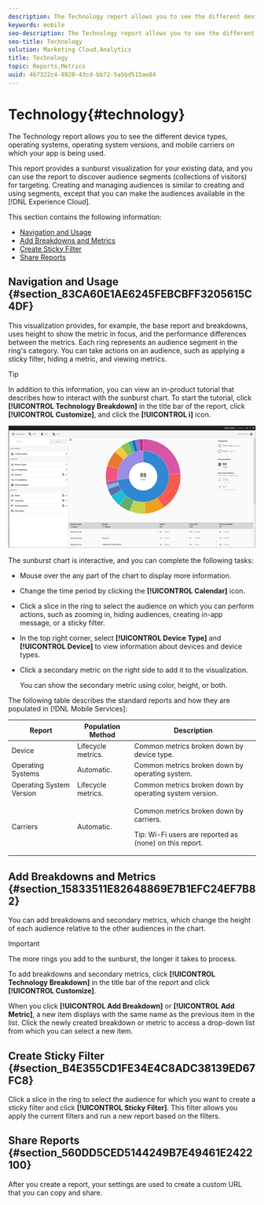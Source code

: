 ```yaml
---
description: The Technology report allows you to see the different device types, operating systems, operating system versions, and mobile carriers on which your app is being used.
keywords: mobile
seo-description: The Technology report allows you to see the different device types, operating systems, operating system versions, and mobile carriers on which your app is being used.
seo-title: Technology
solution: Marketing Cloud,Analytics
title: Technology
topic: Reports,Metrics
uuid: 4b7322c4-8920-43cd-bb72-5a5bd515ae84
---
```


# Technology{#technology}

The Technology report allows you to see the different device types, operating systems, operating system versions, and mobile carriers on which your app is being used.

This report provides a sunburst visualization for your existing data, and you can use the report to discover audience segments (collections of visitors) for targeting. Creating and managing audiences is similar to creating and using segments, except that you can make the audiences available in the [!DNL Experience Cloud].

This section contains the following information:

* [Navigation and Usage](../usage/reports-technology.md#section_83CA60E1AE6245FEBCBFF3205615C4DF) 
* [Add Breakdowns and Metrics](../usage/reports-technology.md#section_15833511E82648869E7B1EFC24EF7B82) 
* [Create Sticky Filter](../usage/reports-technology.md#section_B4E355CD1FE34E4C8ADC38139ED67FC8) 
* [Share Reports](../usage/reports-technology.md#section_560DD5CED5144249B7E49461E2422100)

## Navigation and Usage {#section_83CA60E1AE6245FEBCBFF3205615C4DF}

This visualization provides, for example, the base report and breakdowns, uses height to show the metric in focus, and the performance differences between the metrics. Each ring represents an audience segment in the ring's category. You can take actions on an audience, such as applying a sticky filter, hiding a metric, and viewing metrics.

>[!TIP]
>
>In addition to this information, you can view an in-product tutorial that describes how to interact with the sunburst chart. To start the tutorial, click **[!UICONTROL Technology Breakdown]** in the title bar of the report, click **[!UICONTROL Customize]**, and click the **[!UICONTROL i]** icon.

![](assets/report_technology.png)

The sunburst chart is interactive, and you can complete the following tasks:

* Mouse over the any part of the chart to display more information. 
* Change the time period by clicking the **[!UICONTROL Calendar]** icon. 
* Click a slice in the ring to select the audience on which you can perform actions, such as zooming in, hiding audiences, creating in-app message, or a sticky filter. 
* In the top right corner, select **[!UICONTROL Device Type]** and **[!UICONTROL Device]** to view information about devices and device types. 

* Click a secondary metric on the right side to add it to the visualization.

  You can show the secondary metric using color, height, or both.

The following table describes the standard reports and how they are populated in [!DNL Mobile Services]: 

<table id="table_99DDCAE4993C4C579842D4CE4FC57555"> 
 <thead> 
  <tr> 
   <th colname="col1" class="entry"> Report </th> 
   <th colname="col2" class="entry"> Population Method </th> 
   <th colname="col3" class="entry"> Description </th> 
  </tr> 
 </thead>
 <tbody> 
  <tr> 
   <td colname="col1"> Device </td> 
   <td colname="col2"> Lifecycle metrics. </td> 
   <td colname="col3"> Common metrics broken down by device type. </td> 
  </tr> 
  <tr> 
   <td colname="col1"> Operating Systems </td> 
   <td colname="col2"> Automatic. </td> 
   <td colname="col3"> Common metrics broken down by operating system. </td> 
  </tr> 
  <tr> 
   <td colname="col1"> Operating System Version </td> 
   <td colname="col2"> Lifecycle metrics. </td> 
   <td colname="col3"> Common metrics broken down by operating system version. </td> 
  </tr> 
  <tr> 
   <td colname="col1"> Carriers </td> 
   <td colname="col2"> Automatic. </td> 
   <td colname="col3"> <p>Common metrics broken down by carriers. </p> <p>Tip: Wi-Fi users are reported as <span class="codeph"> (none)</span> on this report. </p> </td> 
  </tr> 
 </tbody> 
</table>

## Add Breakdowns and Metrics {#section_15833511E82648869E7B1EFC24EF7B82}

You can add breakdowns and secondary metrics, which change the height of each audience relative to the other audiences in the chart.

>[!IMPORTANT]
>
>The more rings you add to the sunburst, the longer it takes to process.

To add breakdowns and secondary metrics, click **[!UICONTROL Technology Breakdown]** in the title bar of the report and click **[!UICONTROL Customize]**.

When you click **[!UICONTROL Add Breakdown]** or **[!UICONTROL Add Metric]**, a new item displays with the same name as the previous item in the list. Click the newly created breakdown or metric to access a drop-down list from which you can select a new item.

## Create Sticky Filter {#section_B4E355CD1FE34E4C8ADC38139ED67FC8}

Click a slice in the ring to select the audience for which you want to create a sticky filter and click **[!UICONTROL Sticky Filter]**. This filter allows you apply the current filters and run a new report based on the filters.

## Share Reports {#section_560DD5CED5144249B7E49461E2422100}

After you create a report, your settings are used to create a custom URL that you can copy and share. 
